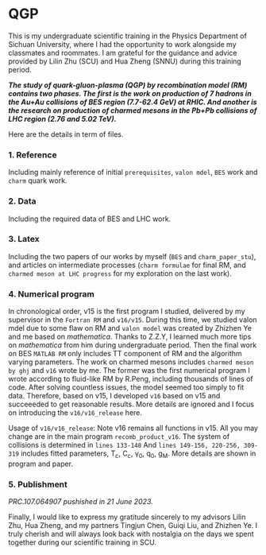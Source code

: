 # QGP
This is my undergraduate scientific training in the Physics Department of Sichuan University, where I had the opportunity to work alongside my classmates and roommates. I am grateful for the guidance and advice provided by Lilin Zhu (SCU) and Hua Zheng (SNNU) during this training period.

***The study of quark-gluon-plasma (QGP) by recombination model (RM) contains two phases. The first is the work on production of 7 hadrons in the Au+Au collisions of BES region (7.7-62.4 GeV) at RHIC. And another is the research on production of charmed mesons in the Pb+Pb collisions of LHC region (2.76 and 5.02 TeV).***

Here are the details in term of files.
### 1. Reference
Including mainly reference of initial `prerequisites`, `valon mdel`, `BES` work and `charm` quark work.

### 2. Data
Including the required data of BES and LHC work.

### 3. Latex
Including the two papers of our works by myself (`BES` and `charm_paper_stu`), and articles on intermediate processes (`charm formulae` for final RM, and `charmed meson at LHC progress` for my exploration on the last work).

### 4. Numerical program
In chronological order, v15 is the first program I studied, delivered by my supervisor in the `Fortran RM` and `v16/v15`. During this time, we studied valon mdel due to some flaw on RM and `valon model` was created by Zhizhen Ye and me based on *mathematica*. Thanks to Z.Z.Y, I learned much more tips on *mathematica* from him during undergraduate period. Then the final work on BES `MATLAB RM` only includes TT component of RM and the algorithm varying parameters. The work on charmed mesons includes `charmed meson by ghj` and `v16` wrote by me. The former was the first numerical program I wrote according to fluid-like RM by R.Peng, including thousands of lines of code. After solving countless issues, the model seemed too simply to fit data. Therefore, based on v15, I developed `v16` based on v15 and succeeeded to get reasonable results. More details are ignored and I focus on introducing the `v16/v16_release` here.

Usage of `v16/v16_release`: Note v16 remains all functions in v15. All you may change are in the main program `recomb_product_v16`. The system of collisions is determined in `lines 133-148` And `lines 149-156, 220-256, 309-319` includes fitted parameters, T<sub>c</sub>, C<sub>c</sub>, &gamma;<sub>0</sub>, q<sub>0</sub>, g<sub>M</sub>. More details are shown in program and paper.

### 5. Publishment
*PRC.107.064907 pushished in 21 June 2023.*


Finally, I would like to express my gratitude sincerely to my advisors Lilin Zhu, Hua Zheng, and my partners Tingjun Chen, Guiqi Liu, and Zhizhen Ye. I truly cherish and will always look back with nostalgia on the days we spent together during our scientific training in SCU.
